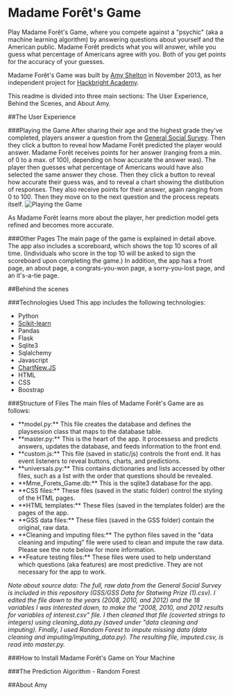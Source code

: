 Madame Forêt's Game
===============
Play Madame Forêt's Game, where you compete against a "psychic" (aka a machine learning algorithm) by answering questions about yourself and the American public. Madame Forêt predicts what you will answer, while you guess what percentage of Americans agree with you. Both of you get points for the accuracy of your guesses.

Madame Forêt's Game was built by <a href="http://amydshelton.com">Amy Shelton</a> in November 2013, as her independent project for <a href="http://www.hackbrightacademy.com/">Hackbright Academy</a>.

This readme is divided into three main sections: The User Experience, Behind the Scenes, and About Amy. 



##The User Experience

###Playing the Game
After sharing their age and the highest grade they've completed, players answer a question from the <a href="http://en.wikipedia.org/wiki/General_Social_Survey">General Social Survey</a>. Then they click a button to reveal how Madame Forêt predicted the player would answer.  Madame Forêt receives points for her answer (ranging from a min. of 0 to a max. of 100), depending on how accurate the answer was). The player then guesses what percentage of Americans would have also selected the same answer they chose. Then they click a button to reveal how accurate their guess was, and to reveal a chart showing the distibution of responses. They also receive points for their answer, again ranging from 0 to 100. Then they move on to the next question and the process repeats itself.
![](https://github.com/amydshelton/Mme-Forets-Game/blob/master/static/img/for_github_readme/User_experience.gif?raw=true "Playing the Game")

As Madame Forêt learns more about the player, her prediction model gets refined and becomes more accurate.

###Other Pages
The main page of the game is explained in detail above. The app also includes a scoreboard, which shows the top 10 scores of all time. (Individuals who score in the top 10 will be asked to sign the scoreboard upon completing the game.) In addition, the app has a front page, an about page, a congrats-you-won page, a sorry-you-lost page, and an it's-a-tie page. 


##Behind the scenes

###Technologies Used
This app includes the following technologies:<ul>
<li>Python</li>
<li><a href="http://scikit-learn.org/stable/modules/generated/sklearn.ensemble.RandomForestClassifier.html">Scikit-learn</a></li>
<li>Pandas</li>
<li>Flask</li>
<li>Sqlite3</li>
<li>Sqlalchemy</li>
<li>Javascript</li>
<li><a href="https://github.com/FVANCOP/ChartNew.js/">ChartNew.JS</a></li>
<li>HTML</li>
<li>CSS</li>
<li>Boostrap</li>
</ul>

###Structure of Files
The main files of Madame Forêt's Game are as follows:<ul>
<li>**model.py:** This file creates the database and defines the playsession class that maps to the database table.</li>
<li>**master.py:** This is the heart of the app. It processess and predicts answers, updates the database, and feeds information to the front end.</li>
<li>**custom.js:** This file (saved in static/js) controls the front end. It has event listeners to reveal buttons, charts, and predictions.</li>
<li>**universals.py:** This contains dictionaries and lists accessed by other files, such as a list with the order that questions should be revealed.</li>
<li>**Mme_Forets_Game.db:** This is the sqlite3 database for the app.
<li>**CSS files:** These files (saved in the static folder) control the styling of the HTML pages. </li>
<li>**HTML templates:** These files (saved in the templates folder) are the pages of the app.</li>
<li>**GSS data files:** These files (saved in the GSS folder) contain the original, raw data.</li>
<li>**Cleaning and imputing files:** The python files saved in the "data cleaning and imputing" file were used to clean and impute the raw data.  Please see the note below for more information.
<li>**Feature testing files:** These files were used to help understand which questions (aka features) are most predictive. They are not necessary for the app to work.</li>
</ul>

*Note about source data: The full, raw data from the General Social Survey is included in this repository (GSS/GSS Data for Statwing Prize (1).csv). I edited the file down to the years (2008, 2010, and 2012) and the 18 variables I was interested down, to make the "2008, 2010, and 2012 results for variables of interest.csv" file. I then cleaned that file (coverted strings to integers) using cleaning_data.py (saved under "data cleaning and imputing). Finally, I used Random Forest to impute missing data (data cleaning and imputing/imputing_data.py). The resulting file, imputed.csv, is read into master.py.*

###How to Install Madame Forêt's Game on Your Machine

###The Prediction Algorithm - Random Forest

##About Amy
